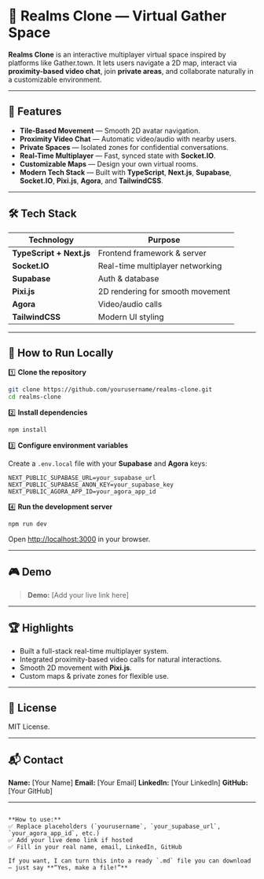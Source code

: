 
# 📡 Realms Clone — Virtual Gather Space

**Realms Clone** is an interactive multiplayer virtual space inspired by platforms like Gather.town. It lets users navigate a 2D map, interact via **proximity-based video chat**, join **private areas**, and collaborate naturally in a customizable environment.

---

## 🚀 Features

- **Tile-Based Movement** — Smooth 2D avatar navigation.
- **Proximity Video Chat** — Automatic video/audio with nearby users.
- **Private Spaces** — Isolated zones for confidential conversations.
- **Real-Time Multiplayer** — Fast, synced state with **Socket.IO**.
- **Customizable Maps** — Design your own virtual rooms.
- **Modern Tech Stack** — Built with **TypeScript**, **Next.js**, **Supabase**, **Socket.IO**, **Pixi.js**, **Agora**, and **TailwindCSS**.

---

## 🛠️ Tech Stack

| Technology | Purpose |
|------------|---------|
| **TypeScript + Next.js** | Frontend framework & server |
| **Socket.IO** | Real-time multiplayer networking |
| **Supabase** | Auth & database |
| **Pixi.js** | 2D rendering for smooth movement |
| **Agora** | Video/audio calls |
| **TailwindCSS** | Modern UI styling |

---

## 📌 How to Run Locally

1️⃣ **Clone the repository**

```bash
git clone https://github.com/yourusername/realms-clone.git
cd realms-clone
````

2️⃣ **Install dependencies**

```bash
npm install
```

3️⃣ **Configure environment variables**

Create a `.env.local` file with your **Supabase** and **Agora** keys:

```env
NEXT_PUBLIC_SUPABASE_URL=your_supabase_url
NEXT_PUBLIC_SUPABASE_ANON_KEY=your_supabase_key
NEXT_PUBLIC_AGORA_APP_ID=your_agora_app_id
```

4️⃣ **Run the development server**

```bash
npm run dev
```

Open [http://localhost:3000](http://localhost:3000) in your browser.

---

## 🎮 Demo

> **Demo:** \[Add your live link here]

---

## 🏆 Highlights

* Built a full-stack real-time multiplayer system.
* Integrated proximity-based video calls for natural interactions.
* Smooth 2D movement with **Pixi.js**.
* Custom maps & private zones for flexible use.

---

## 📄 License

MIT License.

---

## 📬 Contact

**Name:** \[Your Name]
**Email:** \[Your Email]
**LinkedIn:** \[Your LinkedIn]
**GitHub:** \[Your GitHub]

---

```

**How to use:**  
✅ Replace placeholders (`yourusername`, `your_supabase_url`, `your_agora_app_id`, etc.)  
✅ Add your live demo link if hosted  
✅ Fill in your real name, email, LinkedIn, GitHub

If you want, I can turn this into a ready `.md` file you can download — just say **“Yes, make a file!”**
```
